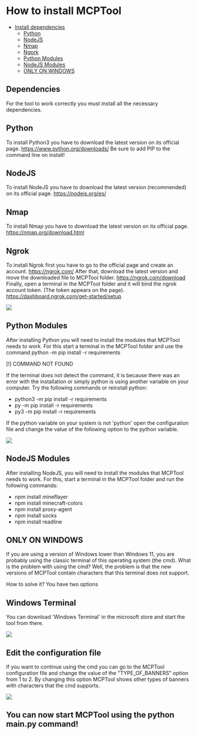 # How to install MCPTool

- [Install dependencies](#dependencies)
  - [Python](#python)
  - [NodeJS](#nodejs)
  - [Nmap](#nmap)
  - [Ngork](#ngrok)
  - [Python Modules](#python-modules)
  - [NodeJS Modules](#nodejs-modules)
  - [ONLY ON WINDOWS](#only-on-windows)


## Dependencies

For the tool to work correctly you must install all the necessary dependencies.

## Python

To install Python3 you have to download the latest version on its official page. https://www.python.org/downloads/
Be sure to add PIP to the command line on install!

## NodeJS

To install NodeJS you have to download the latest version (recommended) on its official page. https://nodejs.org/es/

## Nmap

To install Nmap you have to download the latest version on its official page. https://nmap.org/download.html

## Ngrok

To install Ngrok first you have to go to the official page and create an account. https://ngrok.com/
After that, download the latest version and move the downloaded file to MCPTool folder. https://ngrok.com/download 
Finally, open a terminal in the MCPTool folder and it will bind the ngrok account token. (The token appears on the page). https://dashboard.ngrok.com/get-started/setup

<img src="https://i.imgur.com/S9w22Vw.png">

## Python Modules

After installing Python you will need to install the modules that MCPTool needs to work. 
For this start a terminal in the MCPTool folder and use the command python -m pip install -r requirements

[!] COMMAND NOT FOUND

If the terminal does not detect the command, it is because there was an error with the installation or simply python is using another variable on your computer. 
Try the following commands or reinstall python:

- python3 -m pip install -r requirements
- py -m pip install -r requirements
- py3 -m pip install -r requirements

If the python variable on your system is not 'python' open the configuration file and change the value of the following option to the python variable.

<img src="https://i.imgur.com/aTbEvW4.png">

## NodeJS Modules

After installing NodeJS, you will need to install the modules that MCPTool needs to work.
For this, start a terminal in the MCPTool folder and run the following commands:

 - npm install mineflayer
 - npm install minecraft-colors
 - npm install proxy-agent
 - npm install socks
 - npm install readline

## ONLY ON WINDOWS

If you are using a version of Windows lower than Windows 11, you are probably using the classic terminal of this operating system (the cmd).
What is the problem with using the cmd? Well, the problem is that the new versions of MCPTool contain characters that this terminal does not support.

How to solve it? You have two options

## Windows Terminal

You can download 'Windows Terminal' in the microsoft store and start the tool from there.

<img src="https://i.imgur.com/L6RLv2y.png">

## Edit the configuration file

If you want to continue using the cmd you can go to the MCPTool configuration file and change the value of the "TYPE_OF_BANNERS" option from 1 to 2. By changing this option MCPTool shows other types of banners with characters that the cmd supports.

<img src="https://i.imgur.com/AUjPj2W.png">

## You can now start MCPTool using the python main.py command!


